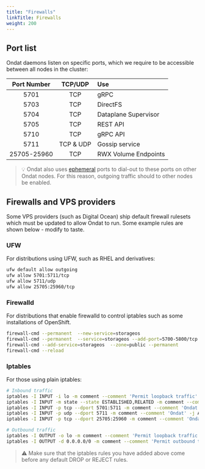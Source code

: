 ```yaml
---
title: "Firewalls"
linkTitle: Firewalls
weight: 200
---
```


## Port list

Ondat daemons listen on specific ports, which we require to be accessible
between all nodes in the cluster:

| Port Number   | TCP/UDP     | Use                     |
| :-----------: | :---------: | :---------------------- |
| 5701          | TCP         | gRPC                    |
| 5703          | TCP         | DirectFS                |
| 5704          | TCP         | Dataplane Supervisor    |
| 5705          | TCP         | REST API                |
| 5710          | TCP         | gRPC API                |
| 5711          | TCP & UDP   | Gossip service          |
| 25705-25960   | TCP         | RWX Volume Endpoints    |

> 💡 Ondat also uses [ephemeral](https://en.wikipedia.org/wiki/Ephemeral_port)
> ports to dial-out to these ports on other Ondat nodes. For this reason,
> outgoing traffic should to other nodes be enabled.

## Firewalls and VPS providers

Some VPS providers (such as Digital Ocean) ship default firewall rulesets which
must be updated to allow Ondat to run. Some example rules are shown below -
modify to taste.

### UFW

For distributions using UFW, such as RHEL and derivatives:

```bash
ufw default allow outgoing
ufw allow 5701:5711/tcp
ufw allow 5711/udp
ufw allow 25705:25960/tcp
```

### Firewalld

For distributions that enable firewalld to control iptables such as some installations of OpenShift.

```bash
firewall-cmd --permanent  --new-service=storageos
firewall-cmd --permanent  --service=storageos --add-port=5700-5800/tcp --add-port=25705-25960/tcp
firewall-cmd --add-service=storageos  --zone=public --permanent
firewall-cmd --reload
```

### Iptables

For those using plain iptables:

```bash
# Inbound traffic
iptables -I INPUT -i lo -m comment --comment 'Permit loopback traffic' -j ACCEPT
iptables -I INPUT -m state --state ESTABLISHED,RELATED -m comment --comment 'Permit established traffic' -j ACCEPT
iptables -I INPUT -p tcp --dport 5701:5711 -m comment --comment 'Ondat' -j ACCEPT
iptables -I INPUT -p udp --dport 5711 -m comment --comment 'Ondat' -j ACCEPT
iptables -I INPUT -p tcp --dport 25705:25960 -m comment --comment 'Ondat' -j ACCEPT

# Outbound traffic
iptables -I OUTPUT -o lo -m comment --comment 'Permit loopback traffic' -j ACCEPT
iptables -I OUTPUT -d 0.0.0.0/0 -m comment --comment 'Permit outbound traffic' -j ACCEPT
```

> ⚠️  Make sure that the iptables rules you have added above come before any default DROP or REJECT rules.
